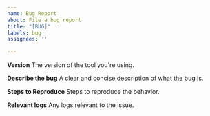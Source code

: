 ```yaml
---
name: Bug Report
about: File a bug report
title: "[BUG]"
labels: bug
assignees: ''

---
```


**Version**
The version of the tool you're using.

**Describe the bug**
A clear and concise description of what the bug is.

**Steps to Reproduce**
Steps to reproduce the behavior.

**Relevant logs**
Any logs relevant to the issue.
